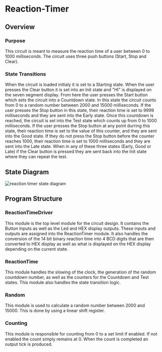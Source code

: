 # Reaction-Timer

## Overview
### Purpose
This circuit is meant to measure the reaction time of a user between 0 to 1000 milliseconds. The circuit uses three push buttons (Start, Stop and Clear). 

### State Transitions
When the circuit is loaded initialy it is set to a Starting state. When the user presses the Clear button it is set into an Init state and "HI" is displayed on the seven segment display. From here the user presses the Start button which sets the circuit into a Countdown state. In this state the circuit counts from 0 to a random number between 2000 and 15000 milliseconds. If the user presses the Stop button in this state, their reaction time is set to 9999 milliseconds and they are sent into the Early state. Once this countdown is reached, the circuit is set into the Test state which counts up from 0 to 1000 milliseconds. If the user presses the Stop button at any point durring this state, their reaction time is set to the value of this counter, and they are sent into the Good state. If they do not press the Stop button before the counter reaches 1000, their reaction time is set to 1000 milliseconds and they are sent into the Late state. When in any of these three states (Early, Good or Late) if the Clear button is pressed they are sent back into the Init state where they can repeat the test.

## State Diagram
![reaction timer state diagram](https://user-images.githubusercontent.com/36581610/50247110-04692e80-03a5-11e9-8d15-a08a566b4259.png)


## Program Structure
### ReactionTimeDriver 
This module is the top level module for the circuit design. It contains the Button Inputs as well as the Led and HEX display outputs. These inputs and outputs are assigned into the ReactionTimer module. It also handles the conversion of the 14 bit binary reaction time into 4 BCD digits that are then converted to HEX display as well as what is displayed on the HEX display depending on the current state. 

### ReactionTime 
This module handles the slowing of the clock, the generation of the random countdown number, as well as the counters for the Countdown and Test states. This module also handles the state transition logic.

### Random
This module is used to calculate a random number between 2000 and 15000. This is done by using a linear shift register.

### Counting
This module is responsible for counting from 0 to a set limit if enabled. If not enabled the count simply remains at 0. When the count is completed an output tick is produced.
